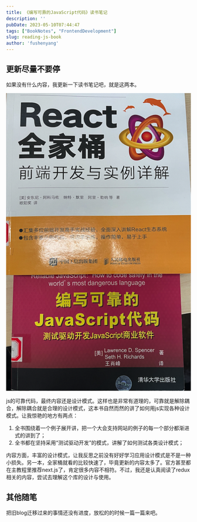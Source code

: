 ```yaml
---
title: 《编写可靠的JavaScript代码》读书笔记
description: ''
pubDate: 2023-05-10T07:44:47
tags: ["BookNotes", "FrontendDevelopment"]
slug: reading-js-book
author: 'fushenyang'
---
```



## 更新尽量不要停

如果没有什么内容，我更新一下读书笔记吧，就是这两本。

![两本书,内容的部份有些过时了，不过思想还是非常值得学习](book-0-read-about-js/react-and-js.png)

js的可靠代码，最终内容还是设计模式。这样也是非常有道理的，可靠就是解除耦合，解除耦合就是合理的设计模式，这本书自然而然的讲了如何用js实现各种设计模式。让我惊艳的地方有两点：

1. 全书围绕着一个例子展开讲，把一个大会支持网站的例子的每一个部分都渐进式的讲到了；
2. 全书都在坚持采用“测试驱动开发”的模式，讲解了如何测试各类设计模式；

内容方面，丰富的设计模式，让我反思之前没有好好学习应用设计模式是不是一种小损失。另一本，全家桶就看的比较快速了，毕竟更新的内容太多了。官方甚至都在主教程里推荐next.js了，肯定很多内容不相符。不过，我还是认真阅读了redux相关的内容，尝试去理解这个库的设计与使用。

## 其他随笔

把旧blog迁移过来的事情还没有进度，放松的的时候一篇一篇来吧。
